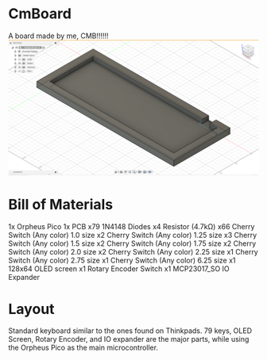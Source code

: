 # CmBoard
A board made by me, CMB!!!!!!
![CAD](./cad/image.png)

# Bill of Materials
1x Orpheus Pico
1x PCB
x79 1N4148 Diodes
x4 Resistor (4.7kΩ)
x66 Cherry Switch (Any color) 1.0 size
x2 Cherry Switch (Any color) 1.25 size
x3 Cherry Switch (Any color) 1.5 size
x2 Cherry Switch (Any color) 1.75 size
x2 Cherry Switch (Any color) 2.0 size
x2 Cherry Switch (Any color) 2.25 size
x1 Cherry Switch (Any color) 2.75 size
x1 Cherry Switch (Any color) 6.25 size
x1 128x64 OLED screen
x1 Rotary Encoder Switch
x1 MCP23017_SO IO Expander

# Layout
Standard keyboard similar to the ones found on Thinkpads. 79 keys, OLED Screen, Rotary Encoder, and IO expander are the major parts, while using the Orpheus Pico as the main microcontroller. 